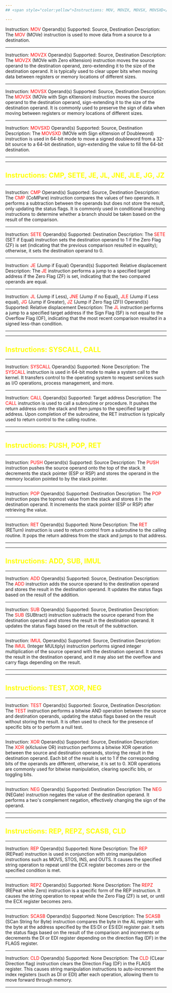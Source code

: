 ```yaml
---
## <span style="color:yellow">Instructions: MOV, MOVZX, MOVSX, MOVSXD</span>

---
```

Instruction: <span style="color:red">MOV</span>
Operand(s) Supported: Source, Destination
Description: The <span style="color:red">MOV</span> (MOVe) instruction is used to move data from a source to a destination.

---
Instruction: <span style="color:red">MOVZX</span>
Operand(s) Supported: Source, Destination
Description: The <span style="color:red">MOVZX</span> (MOVe with Zero eXtension) instruction moves the source operand to the destination operand, zero-extending it to the size of the destination operand. It is typically used to clear upper bits when moving data between registers or memory locations of different sizes.

---
Instruction: <span style="color:red">MOVSX</span>
Operand(s) Supported: Source, Destination
Description: The <span style="color:red">MOVSX</span> (MOVe with Sign eXtension) instruction moves the source operand to the destination operand, sign-extending it to the size of the destination operand. It is commonly used to preserve the sign of data when moving between registers or memory locations of different sizes.

---
Instruction: <span style="color:red">MOVSXD</span>
Operand(s) Supported: Source, Destination
Description: The <span style="color:red">MOVSXD</span> (MOVe with Sign eXtension of Doubleword) instruction is used in 64-bit mode to move a signed doubleword from a 32-bit source to a 64-bit destination, sign-extending the value to fill the 64-bit destination.

---

---
## <span style="color:yellow">Instructions: CMP, SETE, JE, JL, JNE, JLE, JG, JZ</span>

---
Instruction: <span style="color:red">CMP</span>
Operand(s) Supported: Source, Destination
Description: The <span style="color:red">CMP</span> (CoMPare) instruction compares the values of two operands. It performs a subtraction between the operands but does not store the result, only updating the status flags. It is commonly used in conditional branching instructions to determine whether a branch should be taken based on the result of the comparison.

---
Instruction: <span style="color:red">SETE</span>
Operand(s) Supported: Destination
Description: The <span style="color:red">SETE</span> (SET if Equal) instruction sets the destination operand to 1 if the Zero Flag (ZF) is set (indicating that the previous comparison resulted in equality); otherwise, it sets the destination operand to 0.

---
Instruction: <span style="color:red">JE</span> (Jump if Equal)
Operand(s) Supported: Relative displacement
Description: The <span style="color:red">JE</span> instruction performs a jump to a specified target address if the Zero Flag (ZF) is set, indicating that the two compared operands are equal.

---
Instruction: <span style="color:red">JL</span> (Jump if Less), <span style="color:red">JNE</span> (Jump if no Equal), <span style="color:red">JLE</span> (Jump if Less equal), <span style="color:red">JG</span> (Jump if Greater), <span style="color:red">JZ</span> (Jump if Zero flag (ZF))
Operand(s) Supported: Relative displacement
Description: The <span style="color:red">JL</span> instruction performs a jump to a specified target address if the Sign Flag (SF) is not equal to the Overflow Flag (OF), indicating that the most recent comparison resulted in a signed less-than condition.

---

---
## <span style="color:yellow">Instructions: SYSCALL, CALL</span>

---
Instruction: <span style="color:red">SYSCALL</span>
Operand(s) Supported: None
Description: The <span style="color:red">SYSCALL</span> instruction is used in 64-bit mode to make a system call to the kernel. It transfers control to the operating system to request services such as I/O operations, process management, and more.

---
Instruction: <span style="color:red">CALL</span>
Operand(s) Supported: Target address
Description: The <span style="color:red">CALL</span> instruction is used to call a subroutine or procedure. It pushes the return address onto the stack and then jumps to the specified target address. Upon completion of the subroutine, the RET instruction is typically used to return control to the calling routine.

---

---
## <span style="color:yellow">Instructions: PUSH, POP, RET</span>

---
Instruction: <span style="color:red">PUSH</span>
Operand(s) Supported: Source
Description: The <span style="color:red">PUSH</span> instruction pushes the source operand onto the top of the stack. It decrements the stack pointer (ESP or RSP) and stores the operand in the memory location pointed to by the stack pointer.

---
Instruction: <span style="color:red">POP</span>
Operand(s) Supported: Destination
Description: The <span style="color:red">POP</span> instruction pops the topmost value from the stack and stores it in the destination operand. It increments the stack pointer (ESP or RSP) after retrieving the value.

---
Instruction: <span style="color:red">RET</span>
Operand(s) Supported: None
Description: The <span style="color:red">RET</span> (RETurn) instruction is used to return control from a subroutine to the calling routine. It pops the return address from the stack and jumps to that address.

---

---
## <span style="color:yellow">Instructions: ADD, SUB, IMUL</span>

---
Instruction: <span style="color:red">ADD</span>
Operand(s) Supported: Source, Destination
Description: The <span style="color:red">ADD</span> instruction adds the source operand to the destination operand and stores the result in the destination operand. It updates the status flags based on the result of the addition.

---
Instruction: <span style="color:red">SUB</span>
Operand(s) Supported: Source, Destination
Description: The <span style="color:red">SUB</span> (SUBtract) instruction subtracts the source operand from the destination operand and stores the result in the destination operand. It updates the status flags based on the result of the subtraction.

---
Instruction: <span style="color:red">IMUL</span>
Operand(s) Supported: Source, Destination
Description: The <span style="color:red">IMUL</span> (Integer MULtiply) instruction performs signed integer multiplication of the source operand with the destination operand. It stores the result in the destination operand, and it may also set the overflow and carry flags depending on the result.

---

---
## <span style="color:yellow">Instructions: TEST, XOR, NEG</span>

---
Instruction: <span style="color:red">TEST</span>
Operand(s) Supported: Source, Destination
Description: The <span style="color:red">TEST</span> instruction performs a bitwise AND operation between the source and destination operands, updating the status flags based on the result without storing the result. It is often used to check for the presence of specific bits or to perform a null test.

---
Instruction: <span style="color:red">XOR</span>
Operand(s) Supported: Source, Destination
Description: The <span style="color:red">XOR</span> (eXclusive OR) instruction performs a bitwise XOR operation between the source and destination operands, storing the result in the destination operand. Each bit of the result is set to 1 if the corresponding bits of the operands are different, otherwise, it is set to 0. XOR operations are commonly used for bitwise manipulation, clearing specific bits, or toggling bits.

---
Instruction: <span style="color:red">NEG</span>
Operand(s) Supported: Destination
Description: The <span style="color:red">NEG</span> (NEGate) instruction negates the value of the destination operand. It performs a two's complement negation, effectively changing the sign of the operand.

---

---
## <span style="color:yellow">Instructions: REP, REPZ, SCASB, CLD</span>

---
Instruction: <span style="color:red">REP</span>
Operand(s) Supported: None
Description: The <span style="color:red">REP</span> (REPeat) instruction is used in conjunction with string manipulation instructions such as MOVS, STOS, INS, and OUTS. It causes the specified string operation to repeat until the ECX register becomes zero or the specified condition is met.

---
Instruction: <span style="color:red">REPZ</span>
Operand(s) Supported: None
Description: The <span style="color:red">REPZ</span> (REPeat while Zero) instruction is a specific form of the REP instruction. It causes the string operation to repeat while the Zero Flag (ZF) is set, or until the ECX register becomes zero.

---
Instruction: <span style="color:red">SCASB</span>
Operand(s) Supported: None
Description: The <span style="color:red">SCASB</span> (SCan String for Byte) instruction compares the byte in the AL register with the byte at the address specified by the ES:DI or ES:EDI register pair. It sets the status flags based on the result of the comparison and increments or decrements the DI or EDI register depending on the direction flag (DF) in the FLAGS register.

---
Instruction: <span style="color:red">CLD</span>
Operand(s) Supported: None
Description: The <span style="color:red">CLD</span> (CLear Direction flag) instruction clears the Direction Flag (DF) in the FLAGS register. This causes string manipulation instructions to auto-increment the index registers (such as DI or EDI) after each operation, allowing them to move forward through memory.

---
